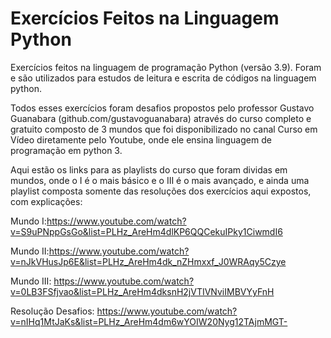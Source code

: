 # Exercícios Feitos na Linguagem Python
 Exercícios feitos na linguagem de programação Python (versão 3.9). Foram e são utilizados para estudos de leitura e escrita de códigos na linguagem python.

 Todos esses exercícios foram desafios propostos pelo professor Gustavo Guanabara (github.com/gustavoguanabara) através do curso completo e gratuito composto de 3 mundos que foi disponibilizado no canal Curso em Vídeo diretamente pelo Youtube, onde ele ensina linguagem de programação em python 3.

 Aqui estão os links para as playlists do curso que foram dividas em mundos, onde o I é o mais básico e o III é o mais avançado, e ainda uma playlist composta somente das resoluções dos exercícios aqui expostos, com explicações:
 
 Mundo I:https://www.youtube.com/watch?v=S9uPNppGsGo&list=PLHz_AreHm4dlKP6QQCekuIPky1CiwmdI6

Mundo II:https://www.youtube.com/watch?v=nJkVHusJp6E&list=PLHz_AreHm4dk_nZHmxxf_J0WRAqy5Czye

Mundo III: https://www.youtube.com/watch?v=0LB3FSfjvao&list=PLHz_AreHm4dksnH2jVTIVNviIMBVYyFnH

Resolução Desafios: https://www.youtube.com/watch?v=nIHq1MtJaKs&list=PLHz_AreHm4dm6wYOIW20Nyg12TAjmMGT-
